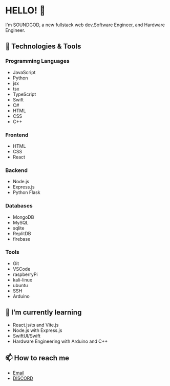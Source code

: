 # HELLO! 👋

I'm SOUNDGOD, a new fullstack web dev,Software Engineer, and Hardware Engineer.

## 🔧 Technologies & Tools

### Programming Languages
- JavaScript
- Python
- jsx
- tsx
- TypeScript
- Swift
- C#
- HTML
- CSS
- C++

### Frontend
- HTML
- CSS
- React

### Backend
- Node.js
- Express.js
- Python Flask

### Databases
- MongoDB
- MySQL
- sqlite
- ReplitDB
- firebase

### Tools
- Git
- VSCode
- raspberryPi
- kali-linux
- ubuntu
- SSH
- Arduino

## 🌱 I’m currently learning
- React.js/ts and Vite.js
- Node.js with Express.js
- SwiftUI/Swift
- Hardware Engineering with Arduino and C++

## 📫 How to reach me
- [Email](mailto:cbysket@gmail.com)
- [DISCORD](https://discord.com/users/1189624341302882487)

